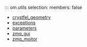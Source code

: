 ::: om.utils
    selection:
      members: false

  * [crystfel_geometry](crystfel_geometry.md)
  * [exceptions](exceptions.md)
  * [parameters](parameters.md)
  * [zmq_gui](zmq_gui.md)
  * [zmq_moitor](zmq_monitor.md)

